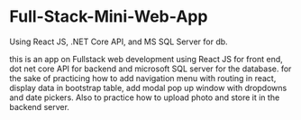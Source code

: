 # Full-Stack-Mini-Web-App
Using React JS, .NET Core API, and  MS SQL Server for db. 

this is an app on Fullstack web development using React JS for front end, dot net core API for backend and microsoft SQL server for the database.
for the sake of practicing how to add navigation menu with routing in react, display data in bootstrap table, add modal pop up window with dropdowns and date pickers. Also to practice how to upload photo and store it in the backend server.
